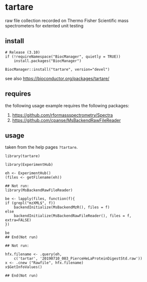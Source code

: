 # tartare

raw file collection recorded on Thermo Fisher Scientific mass spectrometers for
extented unit testing


## install 

```
# Release (3.10) 
if (!requireNamespace("BiocManager", quietly = TRUE))
    install.packages("BiocManager")

BiocManager::install("tartare", version="devel")
```

see also https://bioconductor.org/packages/tartare/

## requires

the following usage example requires the following packages:

1. https://github.com/rformassspectrometry/Spectra
2. https://github.com/cpanse/MsBackendRawFileReader

## usage

taken from the help pages `?tartare`.

```
library(tartare)

library(ExperimentHub)

eh <- ExperimentHub()
(files <- getFilename(eh))

## Not run: 
library(MsBackendRawFileReader)

be <- lapply(files, function(f){
if (grepl("mzXML$", f))
    backendInitialize(MsBackendMzR(), files = f)
else
    backendInitialize(MsBackendRawFileReader(), files = f, extra=FALSE)
})

be
## End(Not run)

## Not run: 

hfx.filename <- .query(eh,
    c('tartar', '20190710_003_PierceHeLaProteinDigestStd.raw'))
x <- .cnew ("Rawfile", hfx.filename)
x$GetInfoValues()

## End(Not run)

```

